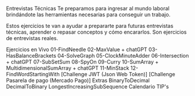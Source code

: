 

Entrevistas Técnicas
Te preparamos para ingresar al mundo laboral brindándote las herramientas necesarias para conseguir un trabajo.

Estos ejercicios te van a ayudar a prepararte para futuras entrevistas técnicas, aprender o repasar conceptos y cómo encararlos. Son ejercicios de entrevistas reales.

Ejercicios en Vivo
01-FindNeedle
02-MaxValue + chatGPT
03-HasBalanceBrackets
04-SolveGraph
05-ClockMinuteAdder
06-Intersection + chatGPT
07-SubSetSum
08-SpyOn
09-Curry
10-SumArray + MultidimensionalSumArray + chatGPT
11-MinStack
12-FindWordStartingWith
[Challenge JWT (Json Web Token)]
[Challenge Pasarela de pago (Mercado Pago)]
Extras
BinaryToDecimal
DecimalToBinary
LongestIncreasingSubSequence
Calendario TIP's

